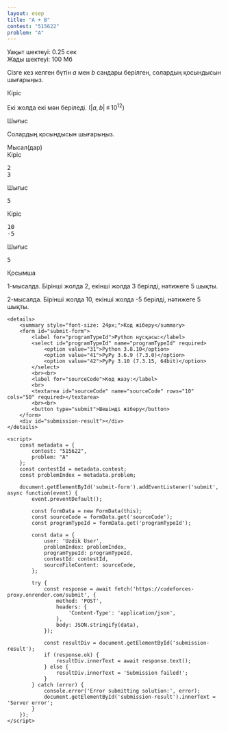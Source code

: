 ```yaml
---
layout: esep
title: "A + B"
contest: "515622"
problem: "A"
---
```

<div class="problem-statement">
  <div class="header">
    <div class="time-limit">Уақыт шектеуі: 0.25 сек</div>
    <div class="memory-limit">Жады шектеуі: 100 Мб</div>
  </div>
  <div>
    <p>Сізге кез келген бүтін <span class="tex-span"><i>a</i></span> мен <span class="tex-span"><i>b</i></span> сандары берілген, солардың қосындысын шығарыңыз.</p>
  </div>
  <div class="input-specification">
    <div class="section-title">Кіріс</div>
    <p>Екі жолда екі мән беріледі. (<span class="tex-span">|<i>a</i>, <i>b</i>| ≤ 10<sup class="upper-index">12</sup></span>)</p>
  </div>
  <div class="output-specification">
    <div class="section-title">Шығыс</div>
    <p>Солардың қосындысын шығарыңыз.</p>
  </div>
  <div class="sample-tests">
    <div class="section-title">Мысал(дар)</div>
    <div class="sample-test">
      <div class="input">
        <div class="title">Кіріс
          <div class="input-output-copier" data-clipboard-target="#id0046439594682860674" id="id007047348206762296" title="Copy"></div>
        </div>
        <pre id="id0046439594682860674">2
3
</pre>
      </div>
      <div class="output">
        <div class="title">Шығыс
          <div class="input-output-copier" data-clipboard-target="#id003922295155396216" id="id004025783199168731" title="Copy"></div>
        </div>
        <pre id="id003922295155396216">5
</pre>
      </div>
      <div class="input">
        <div class="title">Кіріс
          <div class="input-output-copier" data-clipboard-target="#id005796662080164809" id="id003856636964792197" title="Copy"></div>
        </div>
        <pre id="id005796662080164809">10
-5
</pre>
      </div>
      <div class="output">
        <div class="title">Шығыс
          <div class="input-output-copier" data-clipboard-target="#id00534685193674715" id="id0020113585570320947" title="Copy"></div>
        </div>
        <pre id="id00534685193674715">5
</pre>
      </div>
    </div>
  </div>
  <div class="note">
    <div class="section-title">Қосымша</div>
    <p>1-мысалда. Бірінші жолда 2, екінші жолда 3 берілді, нәтижеге 5 шықты.</p>
    <p>2-мысалда. Бірінші жолда 10, екінші жолда -5 берілді, нәтижеге 5 шықты.</p>
  </div>
</div>

    <details>
        <summary style="font-size: 24px;">Код жіберу</summary>
        <form id="submit-form">
            <label for="programTypeId">Python нұсқасы:</label>
            <select id="programTypeId" name="programTypeId" required>
                <option value="31">Python 3.8.10</option>
                <option value="41">PyPy 3.6.9 (7.3.0)</option>
                <option value="42">PyPy 3.10 (7.3.15, 64bit)</option>
            </select>
            <br><br>
            <label for="sourceCode">Код жазу:</label>
            <br>
            <textarea id="sourceCode" name="sourceCode" rows="10" cols="50" required></textarea>
            <br><br>
            <button type="submit">Шешімді жіберу</button>
        </form>
        <div id="submission-result"></div>
    </details>

    <script>
        const metadata = {
            contest: "515622",
            problem: "A"
        };
        const contestId = metadata.contest;
        const problemIndex = metadata.problem;

        document.getElementById('submit-form').addEventListener('submit', async function(event) {
            event.preventDefault();

            const formData = new FormData(this);
            const sourceCode = formData.get('sourceCode');
            const programTypeId = formData.get('programTypeId');

            const data = {
                user: 'Uzdik User',
                problemIndex: problemIndex,
                programTypeId: programTypeId,
                contestId: contestId,
                sourceFileContent: sourceCode,
            };

            try {
                const response = await fetch('https://codeforces-proxy.onrender.com/submit', {
                    method: 'POST',
                    headers: {
                        'Content-Type': 'application/json',
                    },
                    body: JSON.stringify(data),
                });

                const resultDiv = document.getElementById('submission-result');
                if (response.ok) {
                    resultDiv.innerText = await response.text();
                } else {
                    resultDiv.innerText = 'Submission failed!';
                }
            } catch (error) {
                console.error('Error submitting solution:', error);
                document.getElementById('submission-result').innerText = 'Server error';
            }
        });
    </script>
</body>
</html>

